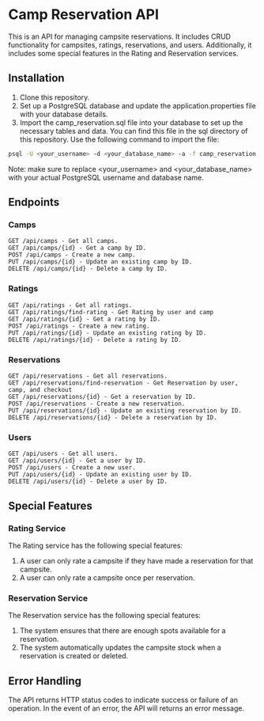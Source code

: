 # Camp Reservation API

This is an API for managing campsite reservations. It includes CRUD functionality for campsites, ratings, reservations, and users. Additionally, it includes some special features in the Rating and Reservation services.

## Installation

1. Clone this repository.
2. Set up a PostgreSQL database and update the application.properties file with your database details.
3. Import the camp_reservation.sql file into your database to set up the necessary tables and data. You can find this file in the sql directory of this repository. Use the following command to import the file:

```bash
psql -U <your_username> -d <your_database_name> -a -f camp_reservation.sql
```
Note: make sure to replace <your_username> and <your_database_name> with your actual PostgreSQL username and database name.

## Endpoints

### Camps

    GET /api/camps - Get all camps.
    GET /api/camps/{id} - Get a camp by ID.
    POST /api/camps - Create a new camp.
    PUT /api/camps/{id} - Update an existing camp by ID.
    DELETE /api/camps/{id} - Delete a camp by ID.

### Ratings

    GET /api/ratings - Get all ratings.
    GET /api/ratings/find-rating - Get Rating by user and camp
    GET /api/ratings/{id} - Get a rating by ID.
    POST /api/ratings - Create a new rating.
    PUT /api/ratings/{id} - Update an existing rating by ID.
    DELETE /api/ratings/{id} - Delete a rating by ID.

### Reservations

    GET /api/reservations - Get all reservations.
    GET /api/reservations/find-reservation - Get Reservation by user, camp, and checkout
    GET /api/reservations/{id} - Get a reservation by ID.
    POST /api/reservations - Create a new reservation.
    PUT /api/reservations/{id} - Update an existing reservation by ID.
    DELETE /api/reservations/{id} - Delete a reservation by ID.

### Users

    GET /api/users - Get all users.
    GET /api/users/{id} - Get a user by ID.
    POST /api/users - Create a new user.
    PUT /api/users/{id} - Update an existing user by ID.
    DELETE /api/users/{id} - Delete a user by ID.

## Special Features

### Rating Service

The Rating service has the following special features:

   1. A user can only rate a campsite if they have made a reservation for that campsite.
   2. A user can only rate a campsite once per reservation.

### Reservation Service

The Reservation service has the following special features:

   1. The system ensures that there are enough spots available for a reservation.
   2. The system automatically updates the campsite stock when a reservation is created or deleted.

## Error Handling

The API returns HTTP status codes to indicate success or failure of an operation. In the event of an error, the API will returns an error message.

